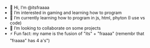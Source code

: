 - 👋 Hi, I’m @itsfraaaa
- 👀 I’m interested in gaming and learning how to program
- 🌱 I’m currently learning how to program in js, html, phyton (I use vs code)
- 💞️ I’m looking to collaborate on some projects
- ⚡ Fun fact: my name is the fusion of "its" + "fraaaa" (remembr that "fraaaa" has 4 a's")     
